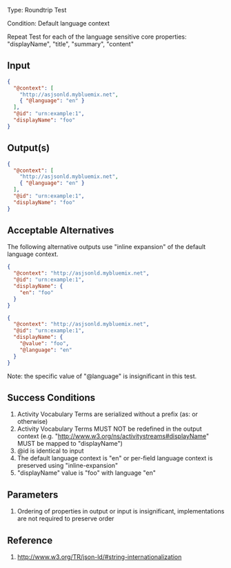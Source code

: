 Type:      Roundtrip Test

Condition: Default language context

Repeat Test for each of the language sensitive core properties: "displayName", "title", "summary", "content"

## Input

```json
{
  "@context": [
    "http://asjsonld.mybluemix.net", 
    { "@language": "en" }
  ],
  "@id": "urn:example:1",
  "displayName": "foo"
}
```

## Output(s)
```json
{
  "@context": [
    "http://asjsonld.mybluemix.net", 
    { "@language": "en" }
  ],
  "@id": "urn:example:1",
  "displayName": "foo"
}
```

## Acceptable Alternatives

The following alternative outputs use "inline expansion" of the default language context.

```json
{
  "@context": "http://asjsonld.mybluemix.net",
  "@id": "urn:example:1",
  "displayName": {
    "en": "foo"
  }
}
```

```json
{
  "@context": "http://asjsonld.mybluemix.net",
  "@id": "urn:example:1",
  "displayName": {
    "@value": "foo",
    "@language": "en"
  }
}
```


Note: the specific value of "@language" is insignificant in this test.

## Success Conditions

1. Activity Vocabulary Terms are serialized without a prefix (as: or otherwise)
1. Activity Vocabulary Terms MUST NOT be redefined in the output context (e.g. "http://www.w3.org/ns/activitystreams#displayName" MUST be mapped to "displayName")
1. @id is identical to input
1. The default language context is "en" or per-field language context is preserved using "inline-expansion"
1. "displayName" value is "foo" with language "en"

## Parameters

1. Ordering of properties in output or input is insignificant, implementations are not required to preserve order

## Reference

1. http://www.w3.org/TR/json-ld/#string-internationalization